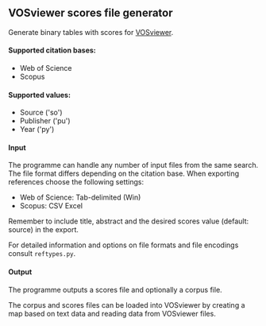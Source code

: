 ## VOSviewer scores file generator

Generate binary tables with scores for [VOSviewer](http://www.vosviewer.com/).

#### Supported citation bases:
- Web of Science
- Scopus

#### Supported values:
- Source ('so')
- Publisher ('pu')
- Year ('py')

#### Input
The programme can handle any number of input files from the same search. The file format differs depending on the citation base. When exporting references choose the following settings:
- Web of Science: Tab-delimited (Win)
- Scopus: CSV Excel

Remember to include title, abstract and the desired scores value (default: source) in the export.

For detailed information and options on file formats and file encodings consult `reftypes.py`.

#### Output
The programme outputs a scores file and optionally a corpus file.

The corpus and scores files can be loaded into VOSviewer by creating a map based on text data and reading data from VOSviewer files.